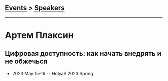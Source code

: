 ## [Events](../README.md) > [Speakers](../speakers.md)
---

# Артем Плаксин

## Цифровая доступность: как начать внедрять и не обжечься
- 2023 May 15-16 -- HolyJS 2023 Spring    
